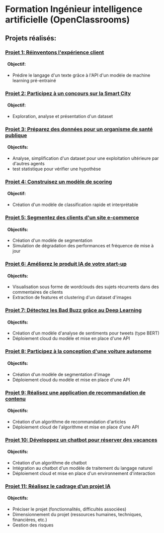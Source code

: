 # Formation Ingénieur intelligence artificielle (OpenClassrooms)

## Projets réalisés:
### [Projet 1: Réinventons l'expérience client](https://github.com/20-100-oc/OC_P01)
#### &ensp;Objectif: 
- Prédire le langage d'un texte grâce à l'API d'un modèle de machine learning pré-entrainé

### [Projet 2: Participez à un concours sur la Smart City](https://github.com/20-100-oc/OC_P02)
#### &ensp;Objectif: 
- Exploration, analyse et présentation d'un dataset

### [Projet 3: Préparez des données pour un organisme de santé publique](https://github.com/20-100-oc/OC_P03)
#### &ensp;Objectifs: 
- Analyse, simplification d'un dataset pour une exploitation ultérieure par d'autres agents
- test statistique pour vérifier une hypothèse

### [Projet 4: Construisez un modèle de scoring](https://github.com/20-100-oc/OC_P04)
#### &ensp;Objectif: 
- Création d'un modèle de classification rapide et interprétable

### [Projet 5: Segmentez des clients d'un site e-commerce](https://github.com/20-100-oc/OC_P05)
#### &ensp;Objectifs: 
- Création d'un modèle de segmentation
- Simulation de dégradation des performances et fréquence de mise à jour

### [Projet 6: Améliorez le produit IA de votre start-up](https://github.com/20-100-oc/OC_PO6)
#### &ensp;Objectifs: 
- Visualisation sous forme de wordclouds des sujets récurrents dans des commentaires de clients
- Extraction de features et clustering d'un dataset d'images

### [Projet 7: Détectez les Bad Buzz grâce au Deep Learning](https://github.com/20-100-oc/OC_P07)
#### &ensp;Objectifs: 
- Création d'un modèle d'analyse de sentiments pour tweets (type BERT)
- Déploiement cloud du modèle et mise en place d'une API

### [Projet 8: Participez à la conception d'une voiture autonome](https://github.com/20-100-oc/OC_P08)
#### &ensp;Objectifs: 
- Création d'un modèle de segmentation d'image
- Déploiement cloud du modèle et mise en place d'une API

### [Projet 9: Réalisez une application de recommandation de contenu](https://github.com/20-100-oc/OC_P09)
#### &ensp;Objectifs: 
- Création d'un algorithme de recommandation d'articles
- Déploiement cloud de l'algorithme et mise en place d'une API

### [Projet 10: Développez un chatbot pour réserver des vacances](https://github.com/20-100-oc/OC_P10)
#### &ensp;Objectifs: 
- Création d'un algorithme de chatbot
- Intégration au chatbot d'un modèle de traitement du langage naturel
- Déploiement cloud et mise en place d'un environnement d'interaction

### [Projet 11: Réalisez le cadrage d’un projet IA](https://github.com/20-100-oc/OC_P11)
#### &ensp;Objectifs: 
- Préciser le projet (fonctionnalités, difficultés associées)
- Dimensionnement du projet (ressources humaines, techniques, financières, etc.)
- Gestion des risques
